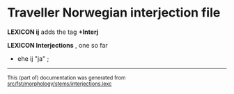 
# Traveller Norwegian interjection file

**LEXICON ij** adds the tag  **+Interj**

**LEXICON Interjections** , one so far
* ehe ij "ja" ;

* * *

<small>This (part of) documentation was generated from [src/fst/morphology/stems/interjections.lexc](https://github.com/giellalt/lang-rmg/blob/main/src/fst/morphology/stems/interjections.lexc)</small>
